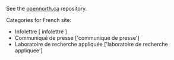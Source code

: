 See the [opennorth.ca](http://github.com/opennorth/opennorth.ca/) repository.

Categories for French site:
* Infolettre [ infolettre ]
* Communiqué de presse ['communiqué de presse']
* Laboratoire de recherche appliquée ['laboratoire de recherche appliquee']
